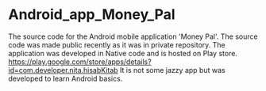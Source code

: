 # Android_app_Money_Pal
The source code for the Android mobile application 'Money Pal'.
The source code was made public recently as it was in private repository. 
The application was developed in Native code and is hosted on Play store. https://play.google.com/store/apps/details?id=com.developer.nita.hisabKitab
It is not some jazzy app but was developed to learn Android basics.
